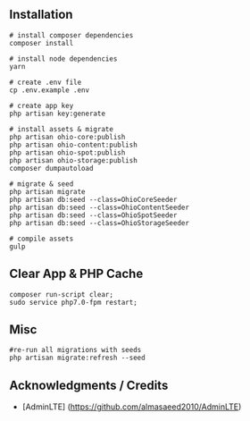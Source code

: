 ## Installation

```
# install composer dependencies
composer install

# install node dependencies
yarn

# create .env file
cp .env.example .env

# create app key
php artisan key:generate

# install assets & migrate
php artisan ohio-core:publish
php artisan ohio-content:publish
php artisan ohio-spot:publish
php artisan ohio-storage:publish
composer dumpautoload

# migrate & seed
php artisan migrate
php artisan db:seed --class=OhioCoreSeeder
php artisan db:seed --class=OhioContentSeeder
php artisan db:seed --class=OhioSpotSeeder
php artisan db:seed --class=OhioStorageSeeder

# compile assets
gulp
```

## Clear App & PHP Cache

```
composer run-script clear; 
sudo service php7.0-fpm restart;
```

## Misc

```
#re-run all migrations with seeds
php artisan migrate:refresh --seed 
```

## Acknowledgments / Credits

* [AdminLTE] (https://github.com/almasaeed2010/AdminLTE)